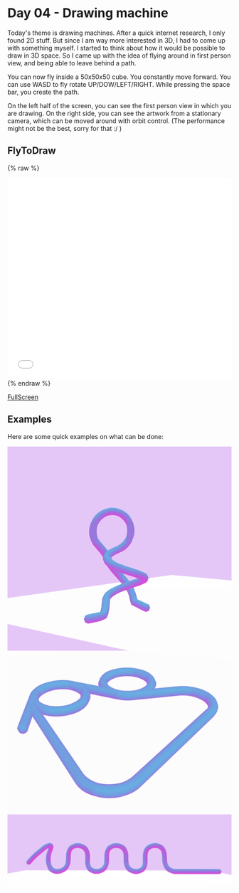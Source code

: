# Day 04 - Drawing machine

Today's theme is drawing machines. After a quick internet research, I only found 2D stuff. But since I am way more interested in 3D, I had to come up with something myself.
I started to think about how it would be possible to draw in 3D space. So I came up with the idea of flying around in first person view, and being able to leave behind a path. 

You can now fly inside a 50x50x50 cube. You constantly move forward. You can use WASD to fly rotate UP/DOW/LEFT/RIGHT. While pressing the space bar, you create the path.

On the left half of the screen, you can see the first person view in which you are drawing. On the right side, you can see the artwork from a stationary camera, which can be moved around with orbit control. (The performance might not be the best, sorry for that :/ )

## FlyToDraw
{% raw %}
<iframe src="content/day04/flyToDraw/index.html" width="100%" height="450" frameborder="no"></iframe> {% endraw %}

[FullScreen](https://mattsymetry.github.io/GENCG/content/day04/flyToDraw/index.html)

## Examples

Here are some quick examples on what can be done:

![Example Image](content/day04/img1.png)
![Example Image](content/day04/img2.png)
![Example Image](content/day04/img3.png)